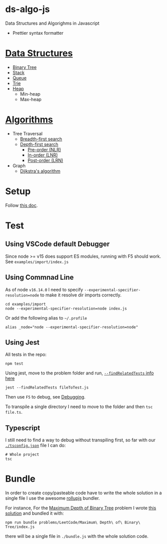 # ds-algo-js
Data Structures and Algorighms in Javascript

- Prettier syntax formatter

# [Data Structures](data-structures)
- [Binary Tree](data-structures/BinaryTree)
- [Stack](data-structures/Stack)
- [Queue](data-structures/Queue)
- [Trie](data-structures/Trie)
- [Heap](data-structures/Heap)
  - Min-heap
  - Max-heap

# [Algorithms](algorithms)
- Tree Traversal
  - [Breadth-first search](algorithms/tree-traversal/index.js)
  - [Depth-first search](algorithms/tree-traversal/index.js)
    - [Pre-order (NLR)](https://en.wikipedia.org/wiki/Tree_traversal#Pre-order_(NLR))
    - [In-order (LNR)](https://en.wikipedia.org/wiki/Tree_traversal#In-order_(LNR))
    - [Post-order (LRN)](https://en.wikipedia.org/wiki/Tree_traversal#Post-order_(LRN))
- Graph
  - [Dijkstra's algorithm](algorithms/dijkstra/index.js)

# Setup
Follow [this doc](docs/Setup_JS_Env.md).

# Test
## Using VSCode default Debugger
Since node >= v15 does support ES modules, running with F5 should work. See `examples/import/index.js`

## Using Commnad Line
As of node `v16.14.0` I need to specify `--experimental-specifier-resolution=node` to make it resolve dir imports correctly.

```
cd examples/import
node --experimental-specifier-resolution=node index.js
```
Or add the following alias to `~/.profile`
```
alias _node="node --experimental-specifier-resolution=node"
```

## Using Jest
All tests in the repo:
```
npm test
```

Using jest, move to the problem folder and run, [`--findRelatedTests` info here](https://jestjs.io/docs/cli#--findrelatedtests-spaceseparatedlistofsourcefiles)
```
jest --findRelatedTests fileToTest.js 
```

Then use `F5` to debug, see [Debugging](https://code.visualstudio.com/docs/typescript/typescript-tutorial#_debugging).

To transpile a single directory I need to move to the folder and then `tsc file.ts`.

## Typescript
I still need to find a way to debug without transpiling first, so far with our [`./tsconfig.json`](tsconfig.json) file I can do:
```
# Whole project
tsc
```

# Bundle
In order to create copy/pasteable code have to write the whole solution in a single file I use the awesome [rollupjs](https://rollupjs.org) bundler.

For instance, For the [Maximum Depth of Binary Tree](https://leetcode.com/problems/maximum-depth-of-binary-tree) problem I wrote [this solution](problems/LeetCode/Maximum%20Depth%20of%20Binary%20Tree) and bundled it with:
```
npm run bundle problems/LeetCode/Maximum\ Depth\ of\ Binary\ Tree/index.js
```
there will be a single file in `./bundle.js` with the whole solution code.

